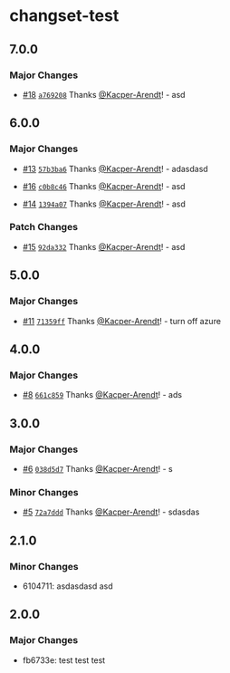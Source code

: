 # changset-test

## 7.0.0

### Major Changes

- [#18](https://github.com/Kacper-Arendt/changeset-test/pull/18) [`a769208`](https://github.com/Kacper-Arendt/changeset-test/commit/a76920827354174ece78a54539ddf5a4e6408f81) Thanks [@Kacper-Arendt](https://github.com/Kacper-Arendt)! - asd

## 6.0.0

### Major Changes

- [#13](https://github.com/Kacper-Arendt/changeset-test/pull/13) [`57b3ba6`](https://github.com/Kacper-Arendt/changeset-test/commit/57b3ba6a6b803498d849cdaeef0fd3c960747f0f) Thanks [@Kacper-Arendt](https://github.com/Kacper-Arendt)! - adasdasd

- [#16](https://github.com/Kacper-Arendt/changeset-test/pull/16) [`c0b8c46`](https://github.com/Kacper-Arendt/changeset-test/commit/c0b8c46c342f97ae041b64dbbbe7723f84ed04fd) Thanks [@Kacper-Arendt](https://github.com/Kacper-Arendt)! - asd

- [#14](https://github.com/Kacper-Arendt/changeset-test/pull/14) [`1394a07`](https://github.com/Kacper-Arendt/changeset-test/commit/1394a07c26bd5067f7ebd80ff6867f94fc63dba8) Thanks [@Kacper-Arendt](https://github.com/Kacper-Arendt)! - asd

### Patch Changes

- [#15](https://github.com/Kacper-Arendt/changeset-test/pull/15) [`92da332`](https://github.com/Kacper-Arendt/changeset-test/commit/92da3323c6d8bcbbd5203cc37bcb2a8701c8a9d5) Thanks [@Kacper-Arendt](https://github.com/Kacper-Arendt)! - asd

## 5.0.0

### Major Changes

- [#11](https://github.com/Kacper-Arendt/changeset-test/pull/11) [`71359ff`](https://github.com/Kacper-Arendt/changeset-test/commit/71359ff7f4f13bfc52576cf9fc37bfc08c5fe422) Thanks [@Kacper-Arendt](https://github.com/Kacper-Arendt)! - turn off azure

## 4.0.0

### Major Changes

- [#8](https://github.com/Kacper-Arendt/changeset-test/pull/8) [`661c859`](https://github.com/Kacper-Arendt/changeset-test/commit/661c8591e76b7d482f0b5e272d70b778e87feb20) Thanks [@Kacper-Arendt](https://github.com/Kacper-Arendt)! - ads

## 3.0.0

### Major Changes

- [#6](https://github.com/Kacper-Arendt/changeset-test/pull/6) [`038d5d7`](https://github.com/Kacper-Arendt/changeset-test/commit/038d5d796451bc7237cef72c20e1d47e86083a34) Thanks [@Kacper-Arendt](https://github.com/Kacper-Arendt)! - s

### Minor Changes

- [#5](https://github.com/Kacper-Arendt/changeset-test/pull/5) [`72a7ddd`](https://github.com/Kacper-Arendt/changeset-test/commit/72a7ddd834d132d5a27c51a0e6782640acd9248e) Thanks [@Kacper-Arendt](https://github.com/Kacper-Arendt)! - sdasdas

## 2.1.0

### Minor Changes

- 6104711: asdasdasd asd

## 2.0.0

### Major Changes

- fb6733e: test test test
